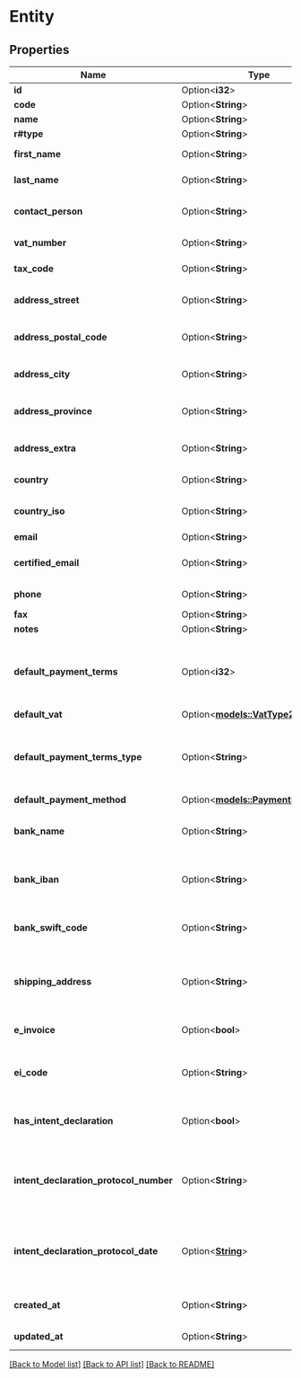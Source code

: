 # Entity

## Properties

Name | Type | Description | Notes
------------ | ------------- | ------------- | -------------
**id** | Option<**i32**> | Entity id | [optional]
**code** | Option<**String**> | Entity code | [optional]
**name** | Option<**String**> | Entity name | [optional]
**r#type** | Option<**String**> | Entity type | [optional]
**first_name** | Option<**String**> | Entity first name | [optional]
**last_name** | Option<**String**> | Entity last name | [optional]
**contact_person** | Option<**String**> | Entity contact person | [optional]
**vat_number** | Option<**String**> | Entity vat number | [optional]
**tax_code** | Option<**String**> | Entity tax code | [optional]
**address_street** | Option<**String**> | Entitity address street | [optional]
**address_postal_code** | Option<**String**> | Entity address postal code | [optional]
**address_city** | Option<**String**> | Entity address city | [optional]
**address_province** | Option<**String**> | Entity address province | [optional]
**address_extra** | Option<**String**> | Entity address extra info | [optional]
**country** | Option<**String**> | Entity country | [optional]
**country_iso** | Option<**String**> | Entity country iso code | [optional]
**email** | Option<**String**> | Entity email | [optional]
**certified_email** | Option<**String**> | Entity certified email | [optional]
**phone** | Option<**String**> | Entity phone | [optional]
**fax** | Option<**String**> | Entity fax | [optional]
**notes** | Option<**String**> | Entity extra | [optional]
**default_payment_terms** | Option<**i32**> | [Only for client] Client default payment terms | [optional]
**default_vat** | Option<[**models::VatType2**](VatType_2.md)> |  | [optional]
**default_payment_terms_type** | Option<**String**> | [Only for client] Client default payment terms type | [optional][default to Standard]
**default_payment_method** | Option<[**models::PaymentMethod2**](PaymentMethod_2.md)> |  | [optional]
**bank_name** | Option<**String**> | [Only for client] Client bank name | [optional]
**bank_iban** | Option<**String**> | [Only for client] Client bank iban | [optional]
**bank_swift_code** | Option<**String**> | [Only for client] Client bank swift code | [optional]
**shipping_address** | Option<**String**> | [Only for client] Client Shipping address | [optional]
**e_invoice** | Option<**bool**> | [Only for client] Use e-invoices. | [optional]
**ei_code** | Option<**String**> | [Only for client] E-invoices code. | [optional]
**has_intent_declaration** | Option<**bool**> | [Only for client] Has intent declaration. | [optional]
**intent_declaration_protocol_number** | Option<**String**> | [Only for client] Client intent declaration protocol number | [optional]
**intent_declaration_protocol_date** | Option<[**String**](string.md)> | [Only for client] Client intent declaration protocol date | [optional]
**created_at** | Option<**String**> | Entity creation date | [optional]
**updated_at** | Option<**String**> | Entity last update date | [optional]

[[Back to Model list]](../README.md#documentation-for-models) [[Back to API list]](../README.md#documentation-for-api-endpoints) [[Back to README]](../README.md)


